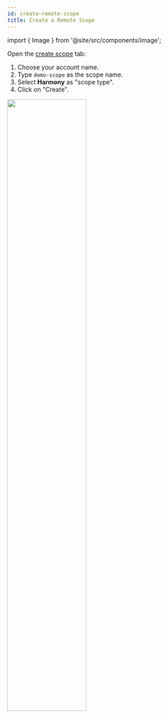 ```yaml
--- 
id: create-remote-scope
title: Create a Remote Scope
--- 
```


import { Image } from '@site/src/components/image';

Open the [create scope](https://bit.dev/~create-collection) tab:

1. Choose your account name.
1. Type `demo-scope` as the scope name.
1. Select **Harmony** as "scope type".
1. Click on "Create".

<Image src="/img/create_scope_new.png" padding={10} width="60%" />